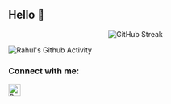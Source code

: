 ## Hello 🤝

<!--
- 🔭 I’m currently working on ...
- 🌱 I’m currently learning ...
- 👯 I’m looking to collaborate on ...
- 🤔 I’m looking for help with ...
- 💬 Ask me about ...
- 📫 How to reach me: ...
- ⚡ Fun fact: ...
-->

<div align="center">

![GitHub Streak](https://github-readme-streak-stats.herokuapp.com?user=RahulPatelme&theme=neon-palenight) 
</div>

<!-- ![Rahul's Github Activity](https://rahul-github-activity.herokuapp.com/graph?username=RahulPatelme&theme=rogue) -->
![Rahul's Github Activity](https://activity-graph.herokuapp.com/graph?username=RahulPatelme&theme=github)


### Connect with me:
[<img align="left" alt="RahulPatel | LinkedIn" width="24px" src="https://img.icons8.com/fluency/48/000000/linkedin.png"/>][linkedin]

[linkedin]: https://www.linkedin.com/in/rahul-patel-aunz/
